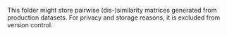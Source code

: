 This folder might store pairwise (dis-)similarity matrices generated from production datasets. For privacy and storage reasons, it is excluded from version control.